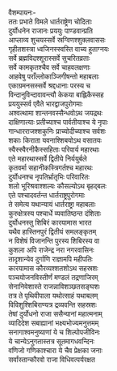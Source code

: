 वैशम्पायनः-  
ततः प्रभाते विमले धार्तराष्ट्रेण चोदिताः  
दुर्योधनेन राजानः प्रययुः पाण्डवान्प्रति  
आप्लाव्य शुचयस्सर्वे स्रग्विणश्शुक्लवाससः  
गृहीतशस्त्रा ध्वजिनस्स्वस्ति वाच्य हुताग्नयः  
सर्वे ब्रह्मविदश्शूरास्सर्वे सुचरितव्रताः  
सर्वे कामकृतश्चैव सर्वे चाहवलक्षणाः  
आहवेषु पराँल्लोकाञ्जिगीषन्तो महाबलाः  
एकाग्रमनसस्सर्वे श्रद्दधानाः परस्य च  
विन्दानुविन्दावावन्त्यौ केकया बाह्लिकैस्सह  
प्रययुस्सर्व एवैते भारद्वाजपुरोगमाः  
अश्वत्थामा शान्तनवस्सैन्धवोऽथ जयद्रथः  
दाक्षिणात्याः प्रतीच्याश्च पार्वतीयाश्च ये नृपाः  
गान्धारराजश्शकुनिः प्राच्योदीच्याश्च सर्वशः  
शकाः किराता यवनाश्शिबयोऽथ वसातयः  
स्वैस्स्वैरनीकैस्सहिताः परिवार्य महारथाः  
एते महारथास्सर्वे द्वितीये निर्ययुर्बले  
कृतवर्मा सहानीकस्त्रिगर्तश्च महारथः  
दुर्योधनश्च नृपतिर्भ्रातृभिः परिवारितः  
शलो भूरिश्रवाश्शल्यः कौसल्योऽथ बृहद्बलः  
एते पश्चादवर्तन्त धार्तराष्ट्रपुरोगमाः  
ते समेत्य यथान्यायं धार्तराष्ट्रा महाबलाः  
कुरुक्षेत्रस्य पश्चार्धे व्यवातिष्ठन्त दंशिताः  
दुर्योधनस्तु शिबिरं कारयामास भारत  
यथैव हास्तिनपुरं द्वितीयं समलङ्कृतम्  
न विशेषं विजानन्ति पुरस्य शिबिरस्य वा  
कुशला अपि राजेन्द्र नरा नगरवासिनः  
तादृशान्येव दुर्गाणि राज्ञामपि महीपतिः  
कारयामास कौरव्यश्शतशोऽथ सहस्रशः  
पञ्चयोजनविस्तीर्णं मण्डलं तद्रणाजिरम्  
सेनानिवेशास्ते राजन्नाविशञ्छतसङ्घशः  
तत्र ते पृथिवीपाला यथोत्साहं यथाबलम्  
विविशुश्शिबिराण्यत्र द्रव्यवन्ति सहस्रशः  
तेषां दुर्योधनो राजा ससैन्यानां महात्मनाम्  
व्यादिदेश सबाह्यानां भक्ष्यभोज्यमनुत्तमम्  
सनागाश्वमनुष्याणां ये च शिल्पोपजीविनः  
ये चान्येऽनुगतास्तत्र सूतमागधवन्दिनः  
वणिजो गणिकाश्चारा ये चैव प्रेक्षका जनाः  
सर्वांस्तान्कौरवो राजा विधिवत्पर्यरक्षत  
